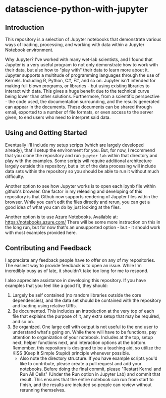 # datascience-python-with-jupyter

## Introduction

This repository is a selection of Jupyter notebooks that demonstrate various ways of loading, processing, and working with data within a Jupyter Notebook environment.

Why Jupyter?  I've worked with many wet-lab scientists, and I found that Jupyter is a very useful program to not only demonstrate how to work with their data, but also how to "play with" their data to learn more about it.  Jupyter supports a multitude of programming languages through the use of Kernels.  Including R, Python, C#, F#, and so on.  Jupyter isn't intended for making full blown programs, or libraries - but using existing libraries to interact with data.  This gives a huge benefit due to the technical curve being lower than other solutions.  Furthermore, from a scientific perspective - the code used, the documentation surrounding, and the results generated can appear in the documents.  These documents can be shared through email, exported to a number of file formats, or even access to the server given, to end users who need to interpret said data.

## Using and Getting Started

Eventually I'll include my setup scripts (which are largely developed already), that'll setup the environment for you.  But, for now, I recommend that you clone the repository and run `jupyter lab` within that directory and play with the examples.  Some scripts will require additional architecture largely outside this repository, but a lot of the data processing will include data sets within the repository so you should be able to run it without much difficulty.

Another option to see how Jupyter works is to open each ipynb file within github's browser.  One factor in my releasing and developing of this repository is that Github now supports rendering of Jupyter files within the browser.  While you can't edit the files directly and rerun, you can get a good idea of what you can do by just looking at the files.

Another option is to use Azure Notebooks.  Available at: https://notebooks.azure.com/  There will be some more instruction on this in the long run, but for now that's an unsupported option - but - it should work with most examples provided here.

## Contributing and Feedback

I appreciate any feedback people have to offer on any of my repositories.  The easiest way to provide feedback is to open an issue.  While I'm incredibly busy as of late, it shouldn't take too long for me to respond.

I also appreciate assistance in developing this repository.  If you have examples that you feel like a good fit, they should:
1.  Largely be self contained (no random libraries outside the core dependencies), and the data set should be contained with the repository and loading using relative URIs.
2.  Be documented.  This includes an introduction at the very top of each file that explains the purpose of it, any extra setup that may be required, and so on.
3.  Be organized.  One large cell with output is not useful to the end user to understand what's going on.  While there will have to be functions, pay attention to organization of your notebook.  Includes at the top, setup next, helper functions next, and interaction options at the bottom.  Remember, this repository is designed to be a teaching aid, so utilize the KISS (Keep It Simple Stupid) principle whenever possible.
    - Also note the directory structure. 
If you have example scripts you'd like to contribute, please create a pull request and add your notebooks.  Before doing the final commit, please "Restart Kernel and Run All Cells"  (Under the Run option in Jupyter Lab) and commit that result.  This ensures that the entire notebook can run from start to finish, and the results are included so people can review without rerunning themselves.
